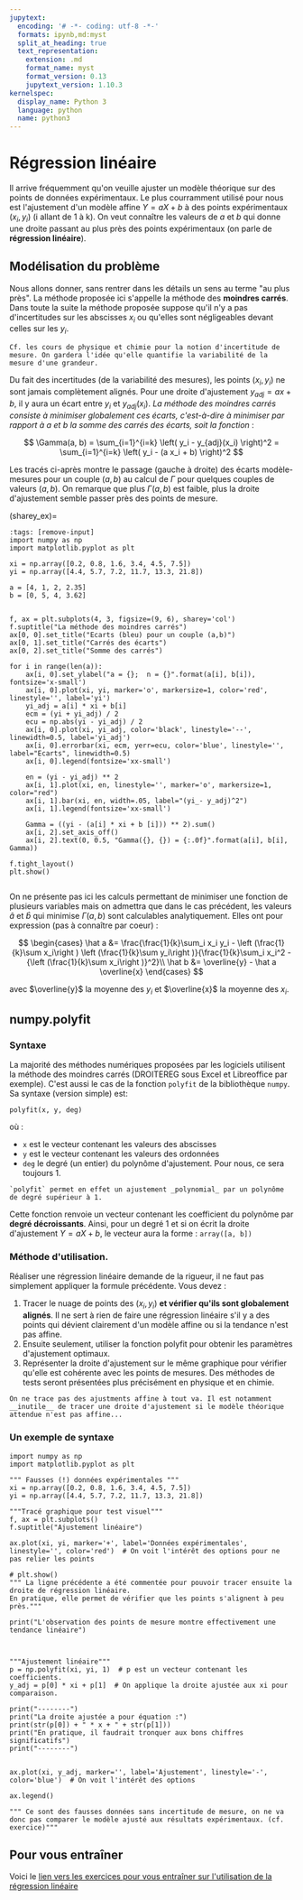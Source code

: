 ```yaml
---
jupytext:
  encoding: '# -*- coding: utf-8 -*-'
  formats: ipynb,md:myst
  split_at_heading: true
  text_representation:
    extension: .md
    format_name: myst
    format_version: 0.13
    jupytext_version: 1.10.3
kernelspec:
  display_name: Python 3
  language: python
  name: python3
---
```


# Régression linéaire

Il arrive fréquemment qu'on veuille ajuster un modèle théorique sur des points de données expérimentaux. Le plus courramment utilisé pour nous est l'ajustement d'un modèle affine $Y = aX + b$ à des points expérimentaux $(x_i, y_i)$ (i allant de 1 à  k). On veut connaître les valeurs de $a$ et $b$ qui donne une droite passant au plus près des points expérimentaux (on parle de __régression linéaire__).

## Modélisation du problème

Nous allons donner, sans rentrer dans les détails un sens au terme "au plus près". La méthode proposée ici s'appelle la méthode des __moindres carrés__. Dans toute la suite la méthode proposée suppose qu'il n'y a pas d'incertitudes sur les abscisses $x_i$ ou qu'elles sont négligeables devant celles sur les $y_i$.

```{margin}
Cf. les cours de physique et chimie pour la notion d'incertitude de mesure. On gardera l'idée qu'elle quantifie la variabilité de la mesure d'une grandeur.
```

Du fait des incertitudes (de la variabilité des mesures), les points $(x_i, y_i)$ ne sont jamais complètement alignés. Pour une droite d'ajustement $y_{adj} = ax + b$, il y aura un écart entre $y_i$ et $y_{adj}(x_i)$. _La méthode des moindres carrés consiste à minimiser globalement ces écarts, c'est-à-dire à minimiser par rapport à a et b la somme des carrés des écarts, soit la fonction_ :

$$
\Gamma(a, b) = \sum_{i=1}^{i=k} \left( y_i - y_{adj}(x_i) \right)^2 = \sum_{i=1}^{i=k} \left( y_i - (a x_i + b) \right)^2
$$

Les tracés ci-après montre le passage (gauche à droite) des écarts modèle-mesures pour un couple $(a,b)$ au calcul de $\Gamma$ pour quelques couples de valeurs $(a,b)$. On remarque que plus $\Gamma(a, b)$ est faible, plus la droite d'ajustement semble passer près des points de mesure.

(sharey_ex)=
```{code-cell}
:tags: [remove-input]
import numpy as np
import matplotlib.pyplot as plt

xi = np.array([0.2, 0.8, 1.6, 3.4, 4.5, 7.5])
yi = np.array([4.4, 5.7, 7.2, 11.7, 13.3, 21.8])

a = [4, 1, 2, 2.35]
b = [0, 5, 4, 3.62]


f, ax = plt.subplots(4, 3, figsize=(9, 6), sharey='col')
f.suptitle("La méthode des moindres carrés")
ax[0, 0].set_title("Ecarts (bleu) pour un couple (a,b)")
ax[0, 1].set_title("Carrés des écarts")
ax[0, 2].set_title("Somme des carrés")

for i in range(len(a)):
    ax[i, 0].set_ylabel("a = {};  n = {}".format(a[i], b[i]), fontsize='x-small')
    ax[i, 0].plot(xi, yi, marker='o', markersize=1, color='red', linestyle='', label='yi')
    yi_adj = a[i] * xi + b[i]
    ecm = (yi + yi_adj) / 2
    ecu = np.abs(yi - yi_adj) / 2
    ax[i, 0].plot(xi, yi_adj, color='black', linestyle='--', linewidth=0.5, label='yi_adj')
    ax[i, 0].errorbar(xi, ecm, yerr=ecu, color='blue', linestyle='', label="Ecarts", linewidth=0.5)
    ax[i, 0].legend(fontsize='xx-small')
    
    en = (yi - yi_adj) ** 2
    ax[i, 1].plot(xi, en, linestyle='', marker='o', markersize=1, color="red")
    ax[i, 1].bar(xi, en, width=.05, label="(yi_- y_adj)^2")
    ax[i, 1].legend(fontsize='xx-small')

    Gamma = ((yi - (a[i] * xi + b [i])) ** 2).sum()
    ax[i, 2].set_axis_off()
    ax[i, 2].text(0, 0.5, "Gamma({}, {}) = {:.0f}".format(a[i], b[i], Gamma))

f.tight_layout()
plt.show()


```


On ne présente pas ici les calculs permettant de minimiser une fonction de plusieurs variables mais on admettra que dans le cas précédent, les valeurs $\hat a$ et $\hat b$ qui minimise $\Gamma(a,b)$ sont calculables analytiquement. Elles ont pour expression (pas à connaître par coeur) :

$$
\begin{cases}
	\hat a &= \frac{\frac{1}{k}\sum_i x_i y_i - \left (\frac{1}{k}\sum x_i\right ) \left (\frac{1}{k}\sum y_i\right )}{\frac{1}{k}\sum_i x_i^2 - {\left (\frac{1}{k}\sum x_i\right )}^2}\\
	\hat b &= \overline{y} - \hat a \overline{x}
\end{cases}
$$

avec $\overline{y}$ la moyenne des $y_i$ et $\overline{x}$ la moyenne des $x_i$.

## numpy.polyfit

### Syntaxe
La majorité des méthodes numériques proposées par les logiciels utilisent la méthode des moindres carrés (DROITEREG sous Excel et Libreoffice par exemple). C'est aussi le cas de la fonction `polyfit` de la bibliothèque `numpy`. Sa syntaxe (version simple) est:

```{code-block}
polyfit(x, y, deg)
```
où :
* `x` est le vecteur contenant les valeurs des abscisses
* `y` est le vecteur contenant les valeurs des ordonnées
* `deg` le degré (un entier) du polynôme d'ajustement. Pour nous, ce sera toujours 1.

```{margin}
`polyfit` permet en effet un ajustement _polynomial_ par un polynôme de degré supérieur à 1.
```

Cette fonction renvoie un vecteur contenant les coefficient du polynôme par __degré décroissants__. Ainsi, pour un degré 1 et si on écrit la droite d'ajustement $Y = aX + b$, le vecteur aura la forme : `array([a, b])`



### Méthode d'utilisation.
Réaliser une régression linéaire demande de la rigueur, il ne faut pas simplement appliquer la formule précédente. Vous devez :
1. Tracer le nuage de points des $(x_i, y_i)$ __et vérifier qu'ils sont globalement alignés__. Il ne sert à rien de faire une régression linéaire s'il y a des points qui dévient clairement d'un modèle affine ou si la tendance n'est pas affine.
2. Ensuite seulement, utiliser la fonction polyfit pour obtenir les paramètres d'ajustement optimaux.
3. Représenter la droite d'ajustement sur le même graphique pour vérifier qu'elle est cohérente avec les points de mesures. Des méthodes de tests seront présentées plus précisément en physique et en chimie.

```{margin}
On ne trace pas des ajustments affine à tout va. Il est notamment __inutile__ de tracer une droite d'ajustement si le modèle théorique attendue n'est pas affine...

```


### Un exemple de syntaxe
```{code-cell}
import numpy as np
import matplotlib.pyplot as plt

""" Fausses (!) données expérimentales """
xi = np.array([0.2, 0.8, 1.6, 3.4, 4.5, 7.5])
yi = np.array([4.4, 5.7, 7.2, 11.7, 13.3, 21.8])

"""Tracé graphique pour test visuel"""
f, ax = plt.subplots()
f.suptitle("Ajustement linéaire")

ax.plot(xi, yi, marker='+', label='Données expérimentales', linestyle='', color='red')  # On voit l'intérêt des options pour ne pas relier les points

# plt.show()  
""" La ligne précédente a été commentée pour pouvoir tracer ensuite la droite de régression linéaire. 
En pratique, elle permet de vérifier que les points s'alignent à peu près."""

print("L'observation des points de mesure montre effectivement une tendance linéaire")



"""Ajustement linéaire"""
p = np.polyfit(xi, yi, 1)  # p est un vecteur contenant les coefficients.
y_adj = p[0] * xi + p[1]  # On applique la droite ajustée aux xi pour comparaison.

print("--------")
print("La droite ajustée a pour équation :")
print(str(p[0]) + " * x + " + str(p[1]))
print("En pratique, il faudrait tronquer aux bons chiffres significatifs")
print("--------")


ax.plot(xi, y_adj, marker='', label='Ajustement', linestyle='-', color='blue')  # On voit l'intérêt des options

ax.legend()

""" Ce sont des fausses données sans incertitude de mesure, on ne va donc pas comparer le modèle ajusté aux résultats expérimentaux. (cf. exercice)"""
```

## Pour vous entraîner
Voici le [lien vers les exercices pour vous entraîner sur l'utilisation de la régression linéaire](https://pcsi3physiquestan.github.io/intro_python_td/notebook/exo_polyfit.html)